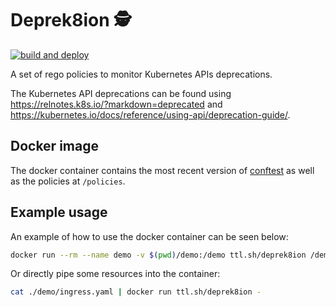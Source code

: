 # Deprek8ion 🕵️‍

[![build and deploy](https://github.com/airkewld/deprek8ion/actions/workflows/build_and_push.yaml/badge.svg)](https://github.com/airkewld/deprek8ion/actions/workflows/build_and_push.yaml)

A set of rego policies to monitor Kubernetes APIs deprecations.

The Kubernetes API deprecations can be found using <https://relnotes.k8s.io/?markdown=deprecated> and <https://kubernetes.io/docs/reference/using-api/deprecation-guide/>.

## Docker image

The docker container contains the most recent version of [conftest](https://www.conftest.dev/) as well as the policies at `/policies`.

## Example usage

An example of how to use the docker container can be seen below:
```sh
docker run --rm --name demo -v $(pwd)/demo:/demo ttl.sh/deprek8ion /demo/ingress.yaml
```
Or directly pipe some resources into the container:
```sh
cat ./demo/ingress.yaml | docker run ttl.sh/deprek8ion -
```
